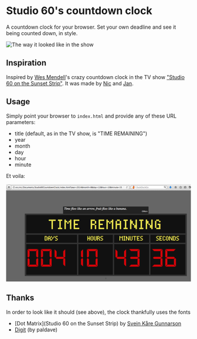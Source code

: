 Studio 60's countdown clock
=================================

A countdown clock for your browser. Set your own deadline and see it being counted down, in style.

![The way it looked like in the show](http://images2.wikia.nocookie.net/__cb20061012014509/studio60/images/3/3e/Time_remaining.jpg)


Inspiration
-------------
Inspired by [Wes Mendell](http://en.wikipedia.org/wiki/Wes_Mendell)'s crazy countdown clock in the TV show ["Studio 60 on the Sunset Strip"](http://www.imdb.com/title/tt0485842/). It was made by [Nic](http://www.nicolashoening.de/) and [Jan](http://www.yanzen.de/).


Usage
------

Simply point your browser to `index.html` and provide any of these URL parameters:

* title (default, as in the TV show, is "TIME REMAINING")
* year
* month
* day
* hour
* minute

Et voila:

![Screenshot](accessories/screenshot.png)


Thanks
--------

In order to look like it should (see above), the clock thankfully uses the fonts

* [Dot Matrix](Studio 60 on the Sunset Strip) by [Svein Kåre Gunnarson](http://www.dionaea.com/information/fonts.html)
* [Digit](http://www.dafont.com/digit.font) (by paldave)
